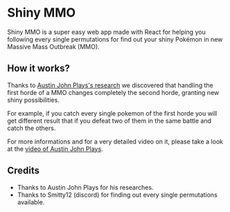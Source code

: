 # Shiny MMO

Shiny MMO is a super easy web app made with React for helping you following every single permutations for find out your shiny Pokémon in new Massive Mass Outbreak (MMO). 

## How it works? 

Thanks to [Austin John Plays's research](https://www.youtube.com/watch?v=CqPJnvGJKu8) we discovered that handling the first horde of a MMO changes completely the second horde, granting new shiny possibilities. 

For example, if you catch every single pokemon of the first horde you will get different result that if you defeat two of them in the same battle and catch the others. 

For more informations and for a very detailed video on it, please take a look at the [video of Austin John Plays](https://www.youtube.com/watch?v=CqPJnvGJKu8).

## Credits

* Thanks to Austin John Plays for his researches. 
* Thanks to Smitty12 (discord) for finding out every single permutations available. 